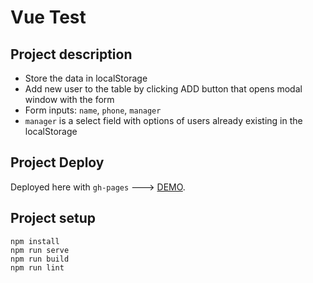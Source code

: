 # Vue Test

## Project description

-   Store the data in localStorage
-   Add new user to the table by clicking ADD button that opens modal window with the form
-   Form inputs: `name`, `phone`, `manager`
-   `manager` is a select field with options of users already existing in the localStorage

## Project Deploy

Deployed here with `gh-pages` ---> [DEMO](https://katiadeo.github.io/vue-test/).

## Project setup

```
npm install
npm run serve
npm run build
npm run lint
```
